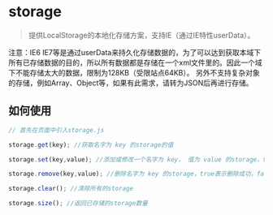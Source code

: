 storage
=======

> 提供LocalStorage的本地化存储方案，支持IE（通过IE特性userData）。

注意：IE6 IE7等是通过userData来持久化存储数据的，为了可以达到获取本域下所有已存储数据的目的，所以所有数据都是存储在一个xml文件里的。因此一个域下不能存储太大的数据，限制为128KB（受限站点64KB）。
另外不支持复杂对象的存储，例如Array、Object等，如果有此需求，请转为JSON后再进行存储。

## 如何使用
```javascript
// 首先在页面中引入storage.js

storage.get(key); //获取名字为 key 的storage的值

storage.set(key,value); //添加或修改一个名字为 key， 值为 value 的storage，true表示设置成功，false表示设置失败

storage.remove(key,value); //删除名字为 key 的storage，true表示删除成功，false表示删除失败

storage.clear(); //清除所有的storage

storage.size(); //返回已存储的storage数量

````